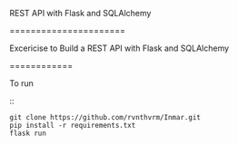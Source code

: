 
REST API with Flask and SQLAlchemy

======================

Excericise to Build a REST API with Flask and SQLAlchemy


============

To run 

::

    git clone https://github.com/rvnthvrm/Inmar.git
    pip install -r requirements.txt
    flask run
